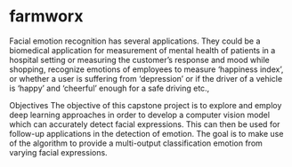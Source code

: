 # farmworx
Facial emotion recognition has several applications. They could be a biomedical application for measurement of mental health of patients in a hospital setting or measuring the customer’s response and mood while shopping, recognize emotions of employees to measure ‘happiness index’, or whether a user is suffering from ‘depression’ or if the driver of a vehicle is ‘happy’ and ‘cheerful’ enough for a safe driving etc.,

Objectives
The objective of this capstone project is to explore and employ deep learning approaches in order to develop a computer vision model which can accurately detect facial expressions. This can then be used for follow-up applications in the detection of emotion. The goal is to make use of the algorithm to provide a multi-output classification emotion from varying facial expressions.
